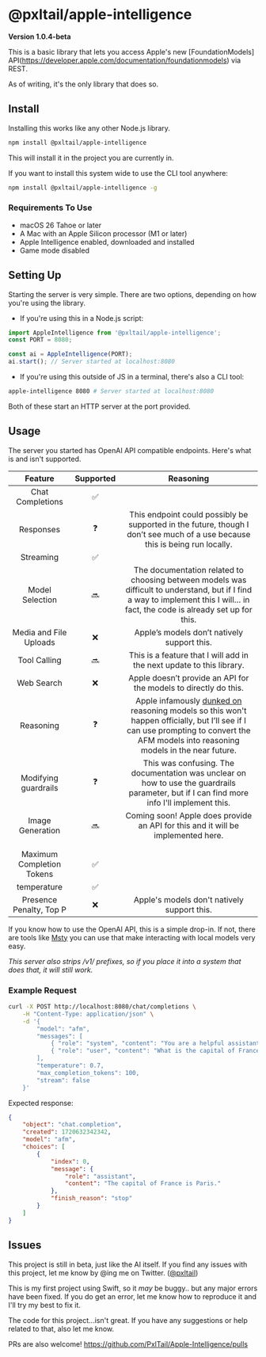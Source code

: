 # @pxltail/apple-intelligence
**Version 1.0.4-beta**

This is a basic library that lets you access Apple's new [FoundationModels] API(https://developer.apple.com/documentation/foundationmodels) via REST.

As of writing, it's the only library that does so.

## Install
Installing this works like any other Node.js library.
```bash
npm install @pxltail/apple-intelligence
```
This will install it in the project you are currently in.

If you want to install this system wide to use the CLI tool anywhere:
```bash
npm install @pxltail/apple-intelligence -g
```
### Requirements To Use
- macOS 26 Tahoe or later
- A Mac with an Apple Silicon processor (M1 or later)
- Apple Intelligence enabled, downloaded and installed
- Game mode disabled

## Setting Up
Starting the server is very simple. There are two options, depending on how you're using the library.

- If you're using this in a Node.js script:
```js
import AppleIntelligence from '@pxltail/apple-intelligence';
const PORT = 8080;

const ai = AppleIntelligence(PORT);
ai.start(); // Server started at localhost:8080
```
- If you're using this outside of JS in a terminal, there's also a CLI tool:
```bash
apple-intelligence 8080 # Server started at localhost:8080
```

Both of these start an HTTP server at the port provided.

## Usage
The server you started has OpenAI API compatible endpoints. Here's what is and isn't supported.

**Feature**|**Supported**|**Reasoning**
:-----:|:-----:|:-----:
Chat Completions|✅| 
Responses|❓|This endpoint could possibly be supported in the future, though I don’t see much of a use because this is being run locally.
Streaming|✅| 
Model Selection|🔜|The documentation related to choosing between models was difficult to understand, but if I find a way to implement this I will… in fact, the code is already set up for this.
Media and File Uploads|❌|Apple’s models don’t natively support this.
Tool Calling|🔜|This is a feature that I will add in the next update to this library.
Web Search|❌|Apple doesn’t provide an API for the models to directly do this.
Reasoning|❓|Apple infamously [dunked on](https://machinelearning.apple.com/research/illusion-of-thinking) reasoning models so this won't happen officially, but I’ll see if I can use prompting to convert the AFM models into reasoning models in the near future.
Modifying guardrails|❓|This was confusing. The documentation was unclear on how to use the guardrails parameter, but if I can find more info I'll implement this.
Image Generation|🔜|Coming soon! Apple does provide an API for this and it will be implemented here.
|||
|||
Maximum Completion Tokens|✅| 
temperature|✅| 
Presence Penalty, Top P|❌|Apple's models don't natively support this.

If you know how to use the OpenAI API, this is a simple drop-in. If not, there are tools like [Msty](https://msty.app/) you can use that make interacting with local models very easy.

*This server also strips /v1/ prefixes, so if you place it into a system that does that, it will still work.*

### Example Request
```bash
curl -X POST http://localhost:8080/chat/completions \
    -H "Content-Type: application/json" \
    -d '{
        "model": "afm",
        "messages": [
            { "role": "system", "content": "You are a helpful assistant." },
            { "role": "user", "content": "What is the capital of France?" }
        ],
        "temperature": 0.7,
        "max_completion_tokens": 100,
        "stream": false
    }'
```
Expected response:
```json
{
    "object": "chat.completion",
    "created": 1720632342342,
    "model": "afm",
    "choices": [
        {
            "index": 0,
            "message": {
                "role": "assistant",
                "content": "The capital of France is Paris."
            },
            "finish_reason": "stop"
        }
    ]
}
```
## Issues
This project is still in beta, just like the AI itself. If you find any issues with this project, let me know by @ing me on Twitter. ([@pxltail](https://twitter.com/@pxltail))

This is my first project using Swift, so it *may* be buggy.. but any major errors have been fixed. If you do get an error, let me know how to reproduce it and I'll try my best to fix it.

The code for this project...isn't great. If you have any suggestions or help related to that, also let me know.

PRs are also welcome! https://github.com/PxlTail/Apple-Intelligence/pulls